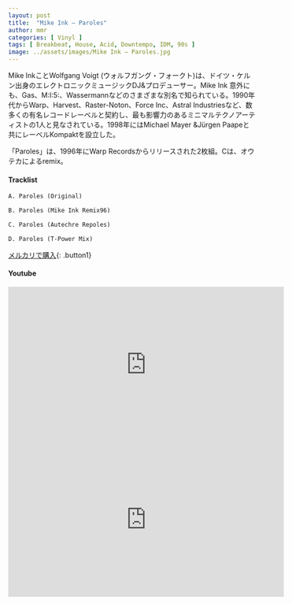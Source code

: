 ```yaml
---
layout: post
title:  "Mike Ink – Paroles"
author: mmr
categories: [ Vinyl ]
tags: [ Breakbeat, House, Acid, Downtempo, IDM, 90s ]
image: ../assets/images/Mike Ink – Paroles.jpg
---
```


Mike InkことWolfgang Voigt (ウォルフガング・フォークト)は、ドイツ・ケルン出身のエレクトロニックミュージックDJ&プロデューサー。Mike Ink 意外にも、Gas、M:I:5:、Wassermannなどのさまざまな別名で知られている。1990年代からWarp、Harvest、Raster-Noton、Force Inc、Astral Industriesなど、数多くの有名レコードレーベルと契約し、最も影響力のあるミニマルテクノアーティストの1人と見なされている。1998年にはMichael Mayer &Jürgen Paapeと共にレーベルKompaktを設立した。

「Paroles」は、1996年にWarp Recordsからリリースされた2枚組。Cは、オウテカによるremix。

#### Tracklist
```md
A. Paroles (Original)

B. Paroles (Mike Ink Remix96)

C. Paroles (Autechre Repoles)

D. Paroles (T-Power Mix)
```

[メルカリで購入](https://jp.mercari.com/item/m88490100026?afid=6142608987){: .button1}

#### Youtube
<iframe width="560" height="315" src="https://www.youtube.com/embed/fJhRo5K4iKg?si=MDAzKT8aHl6yGIZg" title="YouTube video player" frameborder="0" allow="accelerometer; autoplay; clipboard-write; encrypted-media; gyroscope; picture-in-picture; web-share" referrerpolicy="strict-origin-when-cross-origin" allowfullscreen></iframe>

<iframe width="560" height="315" src="https://www.youtube.com/embed/SnlkebRUuf0?si=OdnjI_HnB_gRfT9n" title="YouTube video player" frameborder="0" allow="accelerometer; autoplay; clipboard-write; encrypted-media; gyroscope; picture-in-picture; web-share" referrerpolicy="strict-origin-when-cross-origin" allowfullscreen></iframe>